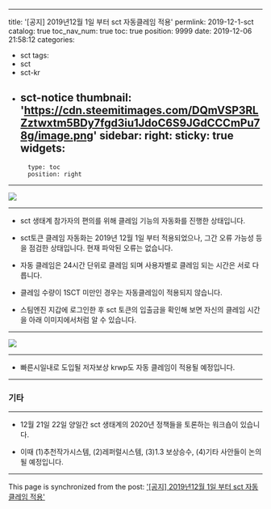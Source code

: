 
---
title: '[공지] 2019년12월 1일 부터 sct 자동클레임 적용'
permlink: 2019-12-1-sct
catalog: true
toc_nav_num: true
toc: true
position: 9999
date: 2019-12-06 21:58:12
categories:
- sct
tags:
- sct
- sct-kr
- sct-notice
thumbnail: 'https://cdn.steemitimages.com/DQmVSP3RLZztwxtm5BDy7fgd3iu1JdoC6S9JGdCCCmPu78g/image.png'
sidebar:
    right:
        sticky: true
widgets:
    -
        type: toc
        position: right
---


![](https://cdn.steemitimages.com/DQmVSP3RLZztwxtm5BDy7fgd3iu1JdoC6S9JGdCCCmPu78g/image.png)

***

* sct 생태계 참가자의 편의를 위해 클레임 기능의 자동화를 진행한 상태입니다.

* sct토큰 클레임 자동화는 2019년 12월 1일 부터 적용되었으나, 그간 오류 가능성 등을 점검한 상태입니다. 현재 파악된 오류는 없습니다.

* 자동 클레임은 24시간 단위로 클레임 되며 사용자별로 클레임 되는 시간은 서로 다릅니다.

* 클레임 수량이 1SCT 미만인 경우는 자동클레임이 적용되지 않습니다.

* 스팀엔진 지갑에 로그인한 후 sct 토큰의 입출금을 확인해 보면 자신의 클레임 시간을 아래 이미지에서처럼 알 수 있습니다.

***

![](https://cdn.steemitimages.com/DQmboQCgv8kWQxurvexH2ypUuQbuu3JwdE6L6N8riwEWhnG/image.png)

***

* 빠른시일내로 도입될 저자보상 krwp도 자동 클레임이 적용될 예정입니다.

***

### 기타

***

* 12월 21일 22일 양일간 sct 생태계의 2020년  정책들을 토론하는 워크숍이 있습니다.

* 이때 (1)추천작가시스템, (2)레퍼럴시스템, (3)1.3 보상승수, (4)기타 사안들이 논의될 예정입니다.

- - -

This page is synchronized from the post: ['[공지] 2019년12월 1일 부터 sct 자동클레임 적용'](https://steemit.com/@sct/2019-12-1-sct)
